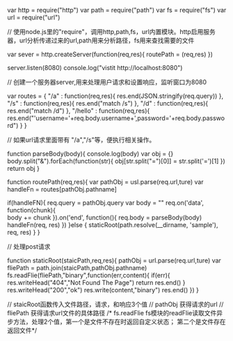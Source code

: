 var http = require("http")
var path = require("path")
var fs = require("fs")
var url = require("url")

// 使用node.js里的"require"，调用http,path,fs，url内置模块。http启用服务器，url分析传递过来的url,path用来分析路径，fs用来查找需要的文件

var sever = http.createServer(function(req,res){
  routePath = (req,res)
})

server.listen(8080)
console.log("vistit http://localhost:8080")

// 创建一个服务器server,用来处理用户请求和设置响应，监听窗口为8080

var routes = {
  "/a" : function(req,res){
    res.end(JSON.stringify(req.query))
  },
  "/s" : function(req,res){
    res.end("match /s")
  },
  "/d" : function(req,res){
    res.end("match /d")
  },
  "/hello" : function(req,res){
    res.end("'username='+req.body.username+',password='+req.body.password")
  }
}

// 如果url请求里面带有 "/a","/s"等，便执行相关操作。

function parseBody(body){
  console.log(body)
  var obj = {}
  body.split("&").forEach(function(str){
    obj[str.split("=")[0]] = str.split('=')[1]
  })
  return obj
}

function routePath(req,res){
  var pathObj = usl.parse(req.url,ture)
  var handleFn = routes[pathObj.pathname]

  if(handleFN){
    req.query = pathObj.query
    var body = ""
    req.on('data', function(chunk){        
      body += chunk
    }).on('end', function(){
      req.body = parseBody(body)
      handleFn(req, res)
    }) 
  }else {
    staticRoot(path.resolve(__dirname, 'sample'), req, res)
  }
}

// 处理post请求

function staticRoot(staicPath,req,res){
  pathObj = url.parse(req.url,ture)
  var fliePath = path.join(staicPath,pathObj.pathname)
  fs.readFlie(fliePath,"binary",function(err,content){
    if(err){
      res.writeHead("404","Not Found The Page")
      return res.end()
    }
    res.writeHead("200","ok")
    res.write(content,"binary")
    res.end()
  })
}

// staicRoot函数传入文件路径，请求，和响应3个值
// pathObj 获得请求的url
// fliePath 获得请求url文件的具体路径
/* fs.readFlie fs模块的readFlie读取文件异步方法，处理2个值，第一个是文件不存在时返回自定义状态；
   第二个是文件存在返回文件*/